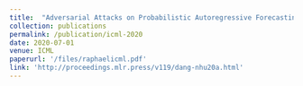 ```yaml
---
title:  "Adversarial Attacks on Probabilistic Autoregressive Forecasting Models"
collection: publications
permalink: /publication/icml-2020
date: 2020-07-01
venue: ICML
paperurl: '/files/raphaelicml.pdf'
link: 'http://proceedings.mlr.press/v119/dang-nhu20a.html'
---
```


